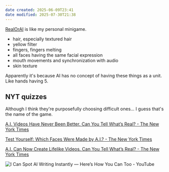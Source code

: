 ```yaml
---
date created: 2025-06-09T23:41
date modified: 2025-07-30T21:38
---
```


[RealOrAI](https://www.reddit.com/r/RealOrAI/) is like my personal minigame.

- hair, especially textured hair
- yellow filter
- fingers, fingers melting
- all faces having the same facial expression
- mouth movements and synchronization with audio
- skin texture

Apparently it's because AI has no concept of having these things as a unit. Like hands having 5. 

## NYT quizzes

Although I think they're purposefully choosing difficult ones... I guess that's the name of the game. 

[A.I. Videos Have Never Been Better. Can You Tell What’s Real? - The New York Times](https://www.nytimes.com/interactive/2025/06/29/business/ai-video-deepfake-google-veo-3-quiz.html)

[Test Yourself: Which Faces Were Made by A.I.? - The New York Times](https://www.nytimes.com/interactive/2024/01/19/technology/artificial-intelligence-image-generators-faces-quiz.html)

[A.I. Can Now Create Lifelike Videos. Can You Tell What’s Real? - The New York Times](https://www.nytimes.com/interactive/2024/09/09/technology/ai-video-deepfake-runway-kling-quiz.html) 

![I Can Spot AI Writing Instantly — Here’s How You Can Too - YouTube](https://www.youtube.com/watch?v=9Ch4a6ffPZY)